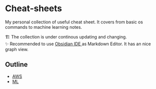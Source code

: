 # Cheat-sheets
My personal collection of useful cheat sheet. It covers from basic os commands to machine learning notes.

🏗️ The collection is under continous updating and changing.  
✨ Recommended to use [Obsidian IDE ](https://obsidian.md/) as Markdown Editor. It has an nice graph view. 

## Outline
- [AWS](https://github.com/mralioo/vault_cheatsheets/tree/main/AWS)
- [ML](https://github.com/mralioo/vault_cheatsheets/tree/main/ML)

